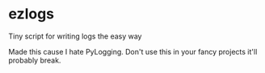 # ezlogs
Tiny script for writing logs the easy way

Made this cause I hate PyLogging. Don't use this in your fancy projects it'll probably break.
